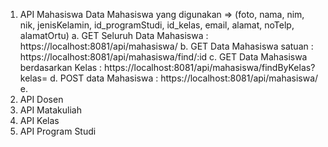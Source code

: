 1. API Mahasiswa
  Data Mahasiswa yang digunakan => (foto, nama, nim, nik, jenisKelamin, id_programStudi, id_kelas, email, alamat, noTelp, alamatOrtu)
  a. GET Seluruh Data Mahasiswa : https://localhost:8081/api/mahasiswa/
  b. GET Data Mahasiswa satuan : https://localhost:8081/api/mahasiswa/find/:id
  c. GET Data Mahasiswa berdasarkan Kelas : https://localhost:8081/api/mahasiswa/findByKelas?kelas=<value>
  d. POST data Mahasiswa : https://localhost:8081/api/mahasiswa/ 
  e. 
2. API Dosen
3. API Matakuliah
4. API Kelas
5. API Program Studi
